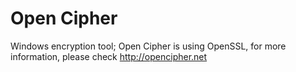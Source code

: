 Open Cipher
===========

Windows encryption tool;
Open Cipher is using OpenSSL, for more information, please check http://opencipher.net